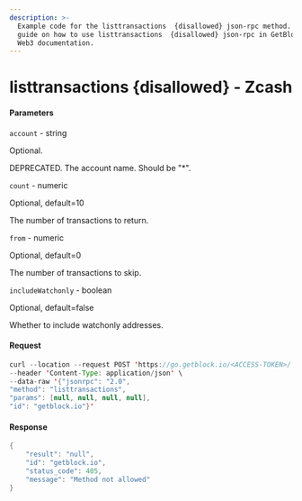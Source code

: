 ```yaml
---
description: >-
  Example code for the listtransactions  {disallowed} json-rpc method. Сomplete
  guide on how to use listtransactions  {disallowed} json-rpc in GetBlock.io
  Web3 documentation.
---
```


# listtransactions {disallowed} - Zcash

#### Parameters

`account` - string

Optional.

DEPRECATED. The account name. Should be "\*".

`count` - numeric

Optional, default=10

The number of transactions to return.

`from` - numeric

Optional, default=0

The number of transactions to skip.

`includeWatchonly` - boolean

Optional, default=false

Whether to include watchonly addresses.

#### Request

```java
curl --location --request POST 'https://go.getblock.io/<ACCESS-TOKEN>/' \
--header 'Content-Type: application/json' \
--data-raw '{"jsonrpc": "2.0",
"method": "listtransactions",
"params": [null, null, null, null],
"id": "getblock.io"}'
```

#### Response

```java
{
    "result": "null",
    "id": "getblock.io",
    "status_code": 405,
    "message": "Method not allowed"
}
```
